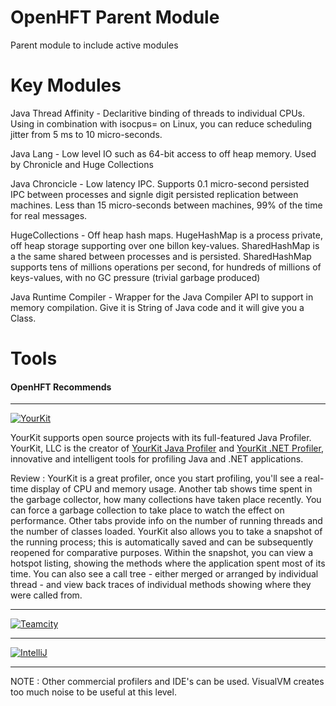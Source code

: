 OpenHFT Parent Module
=====================

Parent module to include active modules

Key Modules
===========

Java Thread Affinity - Declaritive binding of threads to individual CPUs.  Using in combination with isocpus= on Linux, you can reduce scheduling jitter from 5 ms to 10 micro-seconds.

Java Lang - Low level IO such as 64-bit access to off heap memory. Used by Chronicle and Huge Collections

Java Chroncicle - Low latency IPC. Supports 0.1 micro-second persisted IPC between processes and signle digit persisted replication between machines. Less than 15 micro-seconds between machines, 99% of the time for real messages.

HugeCollections - Off heap hash maps.  HugeHashMap is a process private, off heap storage supporting over one billon key-values. SharedHashMap is a the same shared between processes and is persisted.  SharedHashMap supports tens of millions operations per second, for hundreds of millions of keys-values, with no GC pressure (trivial garbage produced)

Java Runtime Compiler - Wrapper for the Java Compiler API to support in memory compilation.  Give it is String of Java code and it will give you a Class.

Tools
=====

#### OpenHFT Recommends

---

[![YourKit](https://www.yourkit.com/images/yklogo.png)](https://www.yourkit.com/)
 
YourKit supports open source projects with its full-featured Java Profiler.
YourKit, LLC is the creator of <a href="https://www.yourkit.com/java/profiler/index.jsp">YourKit Java Profiler</a>
and <a href="https://www.yourkit.com/.net/profiler/index.jsp">YourKit .NET Profiler</a>,
innovative and intelligent tools for profiling Java and .NET applications.

Review : YourKit is a great profiler, once you start profiling, you'll see a real-time display of CPU and memory usage. Another tab shows time spent in the garbage collector, how many collections have taken place recently. You can force a garbage collection to take place to watch the effect on performance. Other tabs provide info on the number of running threads and the number of classes loaded. YourKit also  allows you to take a snapshot of the running process; this is automatically saved and can be subsequently reopened for comparative purposes. Within the snapshot, you can view a hotspot listing, showing the methods where the application spent most of its time. You can also see a call tree - either merged or arranged by individual thread - and view back traces of individual methods showing where they were called from.

---

[![Teamcity](https://www.jetbrains.com/teamcity/docs/logo_teamcity.png)](http://www.jetbrains.com/teamcity/)

---

[![IntelliJ](http://www.jetbrains.com/img/logos/logo_intellij_idea.png)](http://www.jetbrains.com/idea/)

---

NOTE : Other commercial profilers and IDE's can be used.  VisualVM creates too much noise to be useful at this level.

